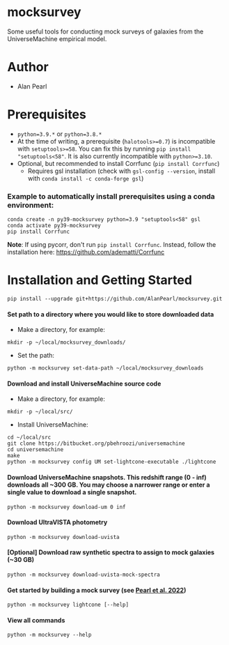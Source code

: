 # mocksurvey

Some useful tools for conducting mock surveys of galaxies from the UniverseMachine empirical model.

# Author
- Alan Pearl

# Prerequisites
<!-- - g++ (check with `g++ --version`, install with `conda install gxx_linux-64`) -->
<!-- - gcc (check with `gcc --version`, install with `conda install gcc_linux-64`) -->
- `python=3.9.*` or `python=3.8.*`
- At the time of writing, a prerequisite (`halotools>=0.7`) is incompatible with `setuptools>=58`. You can fix this by running `pip install "setuptools<58"`. It is also currently incompatible with `python>=3.10`.
- Optional, but recommended to install Corrfunc (`pip install Corrfunc`)
  - Requires gsl installation (check with `gsl-config --version`, install with `conda install -c conda-forge gsl`)
### Example to automatically install prerequisites using a conda environment:
```
conda create -n py39-mocksurvey python=3.9 "setuptools<58" gsl
conda activate py39-mocksurvey
pip install Corrfunc
```
**Note**: If using pycorr, don't run `pip install Corrfunc`. Instead, follow the installation here: https://github.com/adematti/Corrfunc

# Installation and Getting Started
```
pip install --upgrade git+https://github.com/AlanPearl/mocksurvey.git
```
<!--
```
cd /path/to/download/source/code
git clone https://github.com/AlanPearl/mocksurvey
pip install ./mocksurvey
```
-->

#### Set path to a directory where you would like to store downloaded data
- Make a directory, for example:
```
mkdir -p ~/local/mocksurvey_downloads/
```
- Set the path:
```
python -m mocksurvey set-data-path ~/local/mocksurvey_downloads
```
#### Download and install UniverseMachine source code
- Make a directory, for example:
```
mkdir -p ~/local/src/
```
- Install UniverseMachine:
```
cd ~/local/src
git clone https://bitbucket.org/pbehroozi/universemachine
cd universemachine
make
python -m mocksurvey config UM set-lightcone-executable ./lightcone
```
#### Download UniverseMachine snapshots. This redshift range (0 - inf) downloads all ~300 GB. You may choose a narrower range or enter a single value to download a single snapshot.
```
python -m mocksurvey download-um 0 inf
```
#### Download UltraVISTA photometry
```
python -m mocksurvey download-uvista
```
#### [Optional] Download raw synthetic spectra to assign to mock galaxies (~30 GB)
```
python -m mocksurvey download-uvista-mock-spectra
```
#### Get started by building a mock survey (see [Pearl et al. 2022](https://ui.adsabs.harvard.edu/abs/2022ApJ...925..180P/abstract))
```
python -m mocksurvey lightcone [--help]
```
#### View all commands
```
python -m mocksurvey --help
```

<!-- Deprecated -->
<!-- 
#### If you would like to run halotools models, using the SMDPL simulation
```
cd /path/to/download/source/code
bash mocksurvey/get_smdpl
```
-->
